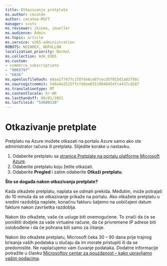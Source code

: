 ```yaml
---
title: Otkazivanje pretplate
ms.author: cmcatee
author: cmcatee-MSFT
manager: scotv
ms.reviewer: jkinma, jmueller
ms.audience: Admin
ms.topic: article
ms.service: o365-administration
ROBOTS: NOINDEX, NOFOLLOW
localization_priority: Normal
ms.collection: Adm_O365
ms.custom:
- commerce_subscriptions
- "9003797"
- "6836"
ms.openlocfilehash: e8aa177477c1f87de6ce87cecd5f015d1a03756c
ms.sourcegitcommit: 540a4e2515f7cfddee65519046454fc4437cd287
ms.translationtype: MT
ms.contentlocale: hr-HR
ms.lasthandoff: 08/01/2021
ms.locfileid: "53689110"
---
```

# <a name="how-to-cancel-a-subscription"></a>Otkazivanje pretplate

Pretplatu na Azure možete otkazati na portalu Azure samo ako ste administrator računa ili pretplata. Slijedite korake u nastavku.

1. Odaberite pretplatu sa [stranice Pretplate na portalu platforme Microsoft Azure](https://ms.portal.azure.com/#blade/Microsoft_Azure_Billing/SubscriptionsBlade).
2. Odaberite pretplatu koju želite otkazati.
3. Odaberite **Pregled** i zatim odaberite **Otkaži pretplatu**.

**Što se događa nakon otkazivanja pretplate?**

Kada otkažete pretplatu, naplata se odmah prekida. Međutim, može potrajati do 10 minuta da se otkazivanje prikaže na portalu. Ako otkažete pretplatu u sredini razdoblja naplate, konačnu fakturu šaljemo na uobičajeni datum fakture nakon završetka razdoblja.

Nakon što otkažete, vaše će usluge biti onemogućene. To znači da će se poništiti dodjele za vaše virtualne račune, da će privremene IP adrese biti oslobođene i da će pohrana biti samo za čitanje.

Nakon što otkažete pretplatu, Microsoft čeka 30 – 90 dana prije trajnog brisanja vaših podataka u slučaju da im morate pristupiti ili da se predomislite. Ne naplaćujemo vam čuvanje podataka. Dodatne informacije potražite u članku [Microsoftov centar za pouzdanost – kako upravljamo vašim podacima](https://www.microsoft.com/trust-center/privacy/data-management#leave).

